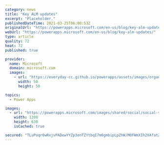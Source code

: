 ```yaml
---
category: news
title: "Key ALM updates"
excerpt: "Placeholder."
publishedDateTime: 2021-03-25T06:00:53Z
originalUrl: "https://powerapps.microsoft.com/en-us/blog/key-alm-updates/"
webUrl: "https://powerapps.microsoft.com/en-us/blog/key-alm-updates/"
type: article
quality: 72
heat: 72
published: true

provider:
  name: Microsoft
  domain: microsoft.com
  images:
    - url: "https://everyday-cc.github.io/powerapps/assets/images/organizations/microsoft.com-50x50.jpg"
      width: 50
      height: 50

topics:
  - Power Apps

images:
  - url: "https://powerapps.microsoft.com/images/shared/social/social-share-post-ignite.png"
    width: 1200
    height: 630
    isCached: true

secured: "TLuPoqr0wRxjvPADewYYZp3enTZYtbqI7m6gmbipLpZhW/MOFWmXIh2VAfat2g1H/nmDVE7vXuXYqeEvdfjMPXAOV2nzMAO9nPdWtQ/aC13u6AM+ejnkPPmpeqSjiqUSmXCO9uz0wlZ3AoDZIJ5PRTqmUjFg4oGLz1pu3cMMo6zqX18lHQCgJM+O1QlVL7e38WwjL8Rf5gJTptUOJ/SM2b9I9bGCQMvlHB/zq/KQ78p2ZbmaRhTHICdIc8KyfngaV08vCpYzrifc8k3YIoCnB4Z0srkfw+hkLdfc+YvfSAq/WHmlm0xJ81GJ++c/UygccAP6pjJfiJaCk7cBk7mX0AgYfM4hgNw6NNNB+FLIWDk=;/gWtu5iVL1mqX0moquGh5w=="
---
```


